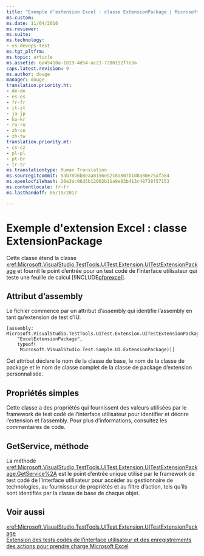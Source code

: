 ```yaml
---
title: "Exemple d’extension Excel : classe ExtensionPackage | Microsoft Docs"
ms.custom: 
ms.date: 11/04/2016
ms.reviewer: 
ms.suite: 
ms.technology:
- vs-devops-test
ms.tgt_pltfrm: 
ms.topic: article
ms.assetid: 6e45410a-1819-4d54-ac21-7280152f7e3a
caps.latest.revision: 9
ms.author: douge
manager: douge
translation.priority.ht:
- de-de
- es-es
- fr-fr
- it-it
- ja-jp
- ko-kr
- ru-ru
- zh-cn
- zh-tw
translation.priority.mt:
- cs-cz
- pl-pl
- pt-br
- tr-tr
ms.translationtype: Human Translation
ms.sourcegitcommit: 5ab78b6b8eaa8156ed2c8a807b1d8a80e75afa84
ms.openlocfilehash: 20e3ac96d5b12002b11a9e93b413c48738f57153
ms.contentlocale: fr-fr
ms.lasthandoff: 05/19/2017

---
```

# <a name="sample-excel-extension-extensionpackage-class"></a>Exemple d'extension Excel : classe ExtensionPackage
Cette classe étend la classe <xref:Microsoft.VisualStudio.TestTools.UITest.Extension.UITestExtensionPackage> et fournit le point d’entrée pour un test codé de l’interface utilisateur qui teste une feuille de calcul [!INCLUDE[ofprexcel](../test/includes/ofprexcel_md.md)].  
  
## <a name="assembly-attribute"></a>Attribut d’assembly  
 Le fichier commence par un attribut d’assembly qui identifie l’assembly en tant qu’extension de test d’IU.  
  
```  
[assembly: Microsoft.VisualStudio.TestTools.UITest.Extension.UITestExtensionPackage(  
    "ExcelExtensionPackage",  
    typeof(  
     Microsoft.VisualStudio.Test.Sample.UI.ExtensionPackage))]  
```  
  
 Cet attribut déclare le nom de la classe de base, le nom de la classe de package et le nom de classe complet de la classe de package d’extension personnalisée.  
  
## <a name="simple-properties"></a>Propriétés simples  
 Cette classe a des propriétés qui fournissent des valeurs utilisées par le framework de test codé de l’interface utilisateur pour identifier et décrire l’extension et l’assembly. Pour plus d’informations, consultez les commentaires de code.  
  
## <a name="getservice-method"></a>GetService, méthode  
 La méthode <xref:Microsoft.VisualStudio.TestTools.UITest.Extension.UITestExtensionPackage.GetService%2A> est le point d’entrée unique utilisé par le framework de test codé de l’interface utilisateur pour accéder au gestionnaire de technologies, au fournisseur de propriétés et au filtre d’action, tels qu’ils sont identifiés par la classe de base de chaque objet.  
  
## <a name="see-also"></a>Voir aussi  
 <xref:Microsoft.VisualStudio.TestTools.UITest.Extension.UITestExtensionPackage>   
 [Extension des tests codés de l’interface utilisateur et des enregistrements des actions pour prendre charge Microsoft Excel](../test/extending-coded-ui-tests-and-action-recordings-to-support-microsoft-excel.md)


